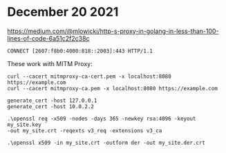 # December 20 2021

https://medium.com/@mlowicki/http-s-proxy-in-golang-in-less-than-100-lines-of-code-6a51c2f2c38c

~~~
CONNECT [2607:f8b0:4000:818::2003]:443 HTTP/1.1
~~~

These work with MITM Proxy:

~~~
curl --cacert mitmproxy-ca-cert.pem -x localhost:8080 https://example.com
curl --cacert mitmproxy-ca.pem -x localhost:8080 https://example.com
~~~

~~~
generate_cert -host 127.0.0.1
generate_cert -host 10.0.2.2
~~~

~~~
.\openssl req -x509 -nodes -days 365 -newkey rsa:4096 -keyout my_site.key `
-out my_site.crt -reqexts v3_req -extensions v3_ca

.\openssl x509 -in my_site.crt -outform der -out my_site.der.crt
~~~
